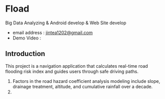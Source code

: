 # Fload
Big Data Analyzing & Android develop & Web Site develop<br>
- email address : jintea1202@gmail.com <br>
- Demo Video : 

## Introduction
This project is a navigation application that calculates real-time road flooding risk index and guides users through safe driving paths.
1. Factors in the road hazard coefficient analysis modeling include slope, drainage treatment, altitude, and cumulative rainfall over a decade.
2. 
